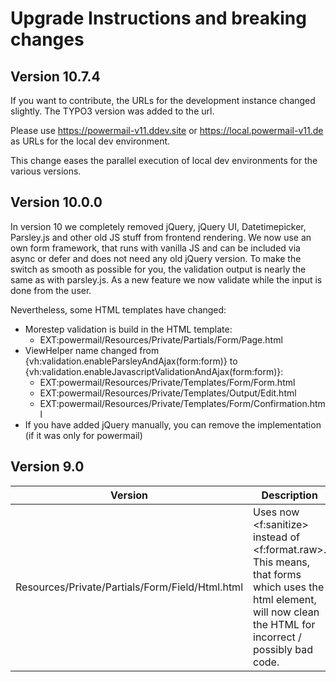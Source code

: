 # Upgrade Instructions and breaking changes

## Version 10.7.4

If you want to contribute, the URLs for the development instance changed slightly. The TYPO3 version was added
to the url.

Please use https://powermail-v11.ddev.site or https://local.powermail-v11.de as URLs for the local dev environment.

This change eases the parallel execution of local dev environments for the various versions.

## Version 10.0.0

In version 10 we completely removed jQuery, jQuery UI, Datetimepicker, Parsley.js and other old JS stuff from frontend
rendering. We now use an own form framework, that runs with vanilla JS and can be included via async or defer and does
not need any old jQuery version.
To make the switch as smooth as possible for you, the validation output is nearly the same as with parsley.js.
As a new feature we now validate while the input is done from the user.

Nevertheless, some HTML templates have changed:
* Morestep validation is build in the HTML template:
  * EXT:powermail/Resources/Private/Partials/Form/Page.html
* ViewHelper name changed from {vh:validation.enableParsleyAndAjax(form:form)} to {vh:validation.enableJavascriptValidationAndAjax(form:form)}:
  * EXT:powermail/Resources/Private/Templates/Form/Form.html
  * EXT:powermail/Resources/Private/Templates/Output/Edit.html
  * EXT:powermail/Resources/Private/Templates/Form/Confirmation.html
* If you have added jQuery manually, you can remove the implementation (if it was only for powermail)

## Version 9.0

| Version                                         | Description                                                                                                                                                     |
|-------------------------------------------------|-----------------------------------------------------------------------------------------------------------------------------------------------------------------|
| Resources/Private/Partials/Form/Field/Html.html | Uses now <f:sanitize> instead of <f:format.raw>. This means, that forms which uses the html element, will now clean the HTML for incorrect / possibly bad code. |
